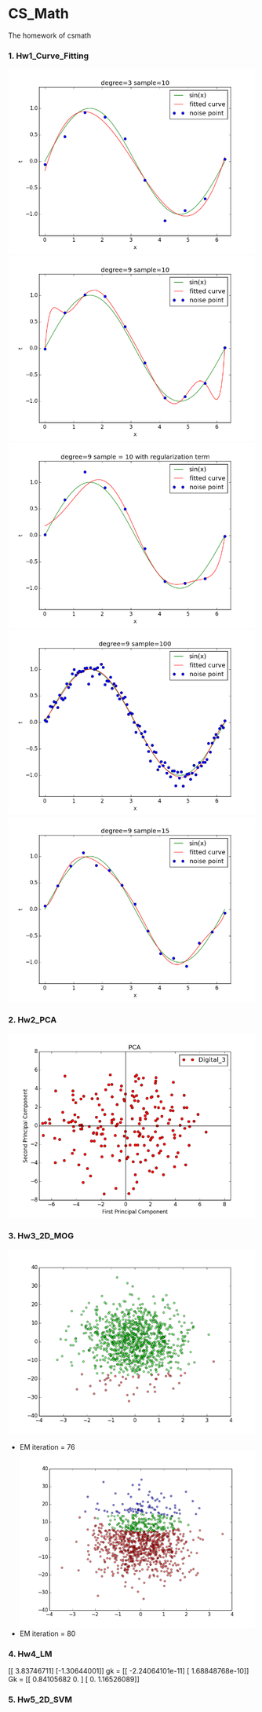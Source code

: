 # CS_Math
The homework of csmath

### 1. Hw1_Curve_Fitting

 ![](https://github.com/desword/CS_Math/blob/master/Hw1_Curve_Fitting/degree%3D3%20sample%3D10.png)
 ![](https://github.com/desword/CS_Math/blob/master/Hw1_Curve_Fitting/degree%3D9%20sample%3D10.png)
 ![](https://github.com/desword/CS_Math/blob/master/Hw1_Curve_Fitting/degree%3D9%20sample%3D10%20with%20regularization%20term.png)
 ![](https://github.com/desword/CS_Math/blob/master/Hw1_Curve_Fitting/degree%3D9%20sample%3D100.png)
 ![](https://github.com/desword/CS_Math/blob/master/Hw1_Curve_Fitting/degree%3D9%20sample%3D15.png)

### 2. Hw2_PCA
 ![](https://github.com/desword/CS_Math/blob/master/Hw2_PCA/PCA_digital_3.png)

### 3. Hw3_2D_MOG
 ![](https://github.com/desword/CS_Math/blob/master/Hw3_2D_MOG/EM%20iteration%20%3D%2076%20.png)
* EM iteration = 76
 ![](https://github.com/desword/CS_Math/blob/master/Hw3_2D_MOG/EM%20iteration%20%3D%2080%20.png)
* EM iteration = 80

### 4. Hw4_LM
[[ 3.83746711]
 [-1.30644001]]
gk = [[ -2.24064101e-11]
 [  1.68848768e-10]]
Gk = [[ 0.84105682  0.        ]
 [ 0.          1.16526089]]
### 5. Hw5_2D_SVM
